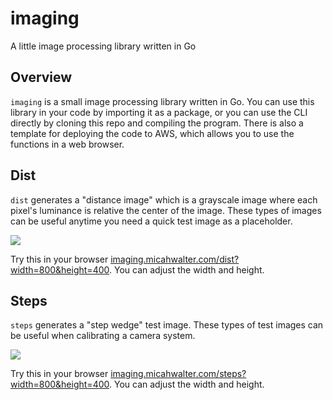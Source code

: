 # imaging

A little image processing library written in Go

## Overview

`imaging` is a small image processing library written in Go. You can use this library in your code by importing it as a package, or you can use the CLI directly by cloning this repo and compiling the program. There is also a template for deploying the code to AWS, which allows you to use the functions in a web browser.

## Dist

`dist` generates a "distance image" which is a grayscale image where each pixel's luminance is relative the center of the image. These types of images can be useful anytime you need a quick test image as a placeholder.

![](https://imaging.micahwalter.com/dist?width=800&height=400)

Try this in your browser [imaging.micahwalter.com/dist?width=800&height=400](https://imaging.micahwalter.com/dist?width=800&height=400). You can adjust the width and height.

## Steps

`steps` generates a "step wedge" test image. These types of test images can be useful when calibrating a camera system.

![](https://imaging.micahwalter.com/steps?width=800&height=400)

Try this in your browser [imaging.micahwalter.com/steps?width=800&height=400](https://imaging.micahwalter.com/steps?width=800&height=400). You can adjust the width and height.

